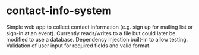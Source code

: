 # contact-info-system
Simple web app to collect contact information (e.g. sign up for mailing list or sign-in at an event).
Currently reads/writes to a file but could later be modified to use a database.
Dependency injection built-in to allow testing.
Validation of user input for required fields and valid format.

